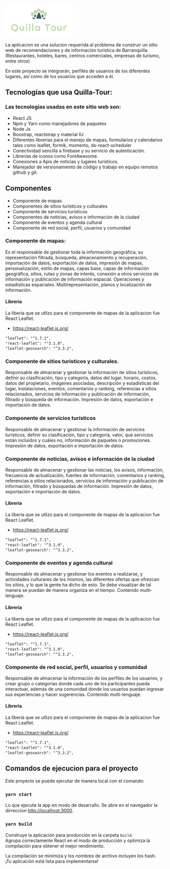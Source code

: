 ![logo de la app](https://github.com/johansbg/Quilla-Tour/blob/main/src/assets/img/Logo.png)

La aplicacion es una solucion requerida al problema de construir un sitio web de recomendaciones y  de información turística de Barranquilla.  (Restaurantes, hoteles, bares, centros comerciales, empresas de turismo, entre otros)

En este proyecto se  integrarán, perfiles de usuarios de los diferentes lugares, así como de los usuarios que acceden a él. 
## Tecnologías que usa Quilla-Tour:
### Las tecnologías usadas en este sitio web son:
- React JS
- Npm y Yarn como manejadores de paquetes
- Node Js
- Boostrap, reactstrap y material IU
- Diferentes librerias para el manejo de mapas, formularios y calendarios tales como leaflet, formik, momento, dx-react-scheduler
- Conectividad sencilla a firebase y su servicio de autenticación.
- Librerías de iconos como FontAwesome.
- Conexiones a Apis de noticias y lugares turisticos.
- Manejador de versionamiento de código y trabajo en equipo remotos github y git.

## Componentes
- Componente de mapas
- Componentes de sitios turísticos y culturales
- Componente de servicios turísticos
- Componentes de noticias, avisos e información de la ciudad
- Componente de eventos y agenda cultural
- Componente de red social, perfil, usuarios y comunidad

### Componente de mapas:
Es el responsable de gestionar toda la información geográfica, su representación filtrada, búsqueda, almacenamiento y recuperación, importación de datos, exportación de datos, impresión de mapas, personalización, estilo de mapas, capas base, capas de información geográfica, sitios, rutas y zonas de interés, conexión a otros servicios de información y publicación de información espacial. Operaciones y estadísticas espaciales. Multirepresentación, planos y localización de información.

#### Libreria
La liberia que se utlizo para el componente de mapas de la aplicacion fue React Leaflet.
- https://react-leaflet.js.org/

```
"leaflet": "^1.7.1",
"react-leaflet": "^3.1.0",
"leaflet-geosearch": "^3.3.2",
```
### Componente de sitios turísticos y culturales. 
Responsable de almacenar y gestionar la información de sitios turísticos, definir su clasificación, tipo y categoría, datos del lugar, horario, costos, datos del propietario, imágenes asociadas, descripción y estadísticas del lugar, instalaciones, eventos, comentarios y ranking, referencias a sitios relacionados, servicios de información y publicación de información, filtrado y búsqueda de información. Impresión de datos, exportación e importación de datos.

### Componente de servicios turísticos
Responsable de almacenar y gestionar la información de servicios turísticos, definir su clasificación, tipo y categoría, valor, que servicios están incluidos y cuáles no, información de paquetes o promociones. Impresión de datos, exportación e importación de datos.

###  Componente de noticias, avisos e información de la ciudad
Responsable de almacenar y gestionar las noticias, los avisos, información, frecuencia de actualización, fuentes de información, comentarios y ranking, referencias a sitios relacionados, servicios de información y publicación de información, filtrado y búsquedas de información. Impresión de datos, exportación e importación de datos.

#### Libreria
La liberia que se utlizo para el componente de mapas de la aplicacion fue React Leaflet.
- https://react-leaflet.js.org/

```
"leaflet": "^1.7.1",
"react-leaflet": "^3.1.0",
"leaflet-geosearch": "^3.3.2",
```

### Componente de eventos y agenda cultural
Responsable de almacenar y gestionar los eventos a realizarse, y actividades culturares de los mismos, las diferentes ofertas que ofrezcan los sitios, y lo que la gente ha dicho de esto. Se debe visualizar de tal manera se puedan de manera organiza en el tiempo. Contenido multi-lenguaje.

#### Libreria
La liberia que se utlizo para el componente de mapas de la aplicacion fue React Leaflet.
- https://react-leaflet.js.org/

```
"leaflet": "^1.7.1",
"react-leaflet": "^3.1.0",
"leaflet-geosearch": "^3.3.2",
```

### Componente de red social, perfil, usuarios y comunidad
Responsable de almacenar la información de los perfiles de los usuarios, y crear grupo o categorías donde cada uno de los participantes pueda interactuar, además de una comunidad donde los usuarios puedan ingresar sus experiencias y hacer sugerencias. Contenido multi-lenguaje.

#### Libreria
La liberia que se utlizo para el componente de mapas de la aplicacion fue React Leaflet.
- https://react-leaflet.js.org/

```
"leaflet": "^1.7.1",
"react-leaflet": "^3.1.0",
"leaflet-geosearch": "^3.3.2",
```

## Comandos de ejecucion para el proyecto

Este proyecto se puede ejecutar de manera local con el comando:

### `yarn start`

Lo que ejecuta la app en modo de desarrallo. Se abre en el navegador la dirreccion [http://localhost:3000](http://localhost:3000).


### `yarn build`

Construye la aplicación para producción en la carpeta `build`. \
Agrupa correctamente React en el modo de producción y optimiza la compilación para obtener el mejor rendimiento.

La compilación se minimiza y los nombres de archivo incluyen los hash. \
¡Tu aplicación está lista para implementarse!
